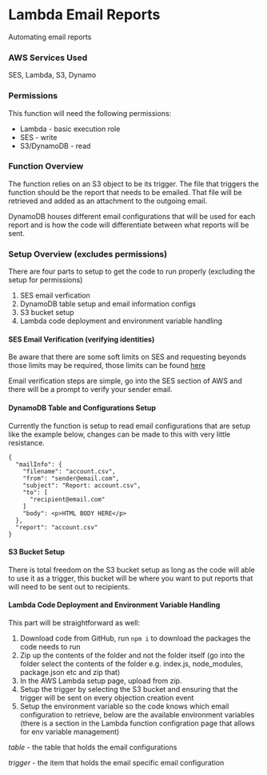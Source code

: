 # Lambda Email Reports
Automating email reports

### AWS Services Used
SES, Lambda, S3, Dynamo

### Permissions
This function will need the following permissions:
- Lambda - basic execution role
- SES - write
- S3/DynamoDB - read

### Function Overview
The function relies on an S3 object to be its trigger. The file that triggers the function should be the report that needs to be emailed. That file will be retrieved and added as an attachment to the outgoing email.

DynamoDB houses different email configurations that will be used for each report and is how the code will differentiate between what reports will be sent.

### Setup Overview (excludes permissions)
There are four parts to setup to get the code to run properly (excluding the setup for permissions)
1. SES email verfication
2. DynamoDB table setup and email information configs
3. S3 bucket setup
4. Lambda code deployment and environment variable handling

#### SES Email Verification (verifying identities)
Be aware that there are some soft limits on SES and requesting beyonds those limits may be required, those limits can be found [here](https://docs.aws.amazon.com/ses/latest/DeveloperGuide/request-production-access.html)

Email verification steps are simple, go into the SES section of AWS and there will be a prompt to verify your sender email.

#### DynamoDB Table and Configurations Setup
Currently the function is setup to read email configurations that are setup like the example below, changes can be made to this with very little resistance.

```
{
  "mailInfo": {
    "filename": "account.csv",
    "from": "sender@email.com",
    "subject": "Report: account.csv",
    "to": [
      "recipient@email.com"
    ]
    "body": <p>HTML BODY HERE</p>
  },
  "report": "account.csv"
}
```

#### S3 Bucket Setup
There is total freedom on the S3 bucket setup as long as the code will able to use it as a trigger, this bucket will be where you want to put reports that will need to be sent out to recipients.

#### Lambda Code Deployment and Environment Variable Handling
This part will be straightforward as well:

1. Download code from GitHub, run `npm i` to download the packages the code needs to run
2. Zip up the contents of the folder and not the folder itself (go into the folder select the contents of the folder e.g. index.js, node_modules, package.json etc and zip that)
3. In the AWS Lambda setup page, upload from zip.
4. Setup the trigger by selecting the S3 bucket and ensuring that the trigger will be sent on every objection creation event
5. Setup the environment variable so the code knows which email configuration to retrieve, below are the available environment variables (there is a section in the Lambda function configration page that allows for env variable management)

*table* - the table that holds the email configurations

*trigger* - the item that holds the email specific email configuration





